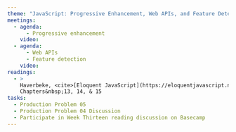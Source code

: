 ```yaml
---
theme: "JavaScript: Progressive Enhancement, Web APIs, and Feature Detection"
meetings:
  - agenda:
      - Progressive enhancement
    video:
  - agenda:
      - Web APIs
      - Feature detection
    video:
readings:
  - >
    Haverbeke, <cite>[Eloquent JavaScript](https://eloquentjavascript.net)</cite> (open access),
    Chapters&nbsp;13, 14, & 15
tasks:
  - Production Problem 05
  - Production Problem 04 Discussion
  - Participate in Week Thirteen reading discussion on Basecamp
---
```

